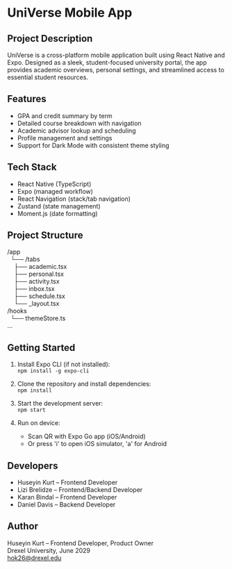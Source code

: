 # UniVerse Mobile App

## Project Description
UniVerse is a cross-platform mobile application built using React Native and Expo. Designed as a sleek, student-focused university portal, the app provides academic overviews, personal settings, and streamlined access to essential student resources. 

## Features
- GPA and credit summary by term
- Detailed course breakdown with navigation
- Academic advisor lookup and scheduling
- Profile management and settings
- Support for Dark Mode with consistent theme styling

## Tech Stack
- React Native (TypeScript)
- Expo (managed workflow)
- React Navigation (stack/tab navigation)
- Zustand (state management)
- Moment.js (date formatting)

## Project Structure
/app  
&nbsp;&nbsp;└── /tabs  
&nbsp;&nbsp;&nbsp;&nbsp;├── academic.tsx  
&nbsp;&nbsp;&nbsp;&nbsp;├── personal.tsx  
&nbsp;&nbsp;&nbsp;&nbsp;├── activity.tsx  
&nbsp;&nbsp;&nbsp;&nbsp;├── inbox.tsx  
&nbsp;&nbsp;&nbsp;&nbsp;├── schedule.tsx  
&nbsp;&nbsp;&nbsp;&nbsp;└── _layout.tsx  
/hooks  
&nbsp;&nbsp;└── themeStore.ts  
...  

## Getting Started
1. Install Expo CLI (if not installed):  
   `npm install -g expo-cli`  

2. Clone the repository and install dependencies:  
   `npm install`  

3. Start the development server:  
   `npm start`  

4. Run on device:  
   - Scan QR with Expo Go app (iOS/Android)  
   - Or press 'i' to open iOS simulator, 'a' for Android  

## Developers
- Huseyin Kurt – Frontend Developer  
- Lizi Brelidze – Frontend/Backend Developer  
- Karan Bindal – Frontend Developer  
- Daniel Davis – Backend Developer  

## Author
Huseyin Kurt – Frontend Developer, Product Owner  
Drexel University, June 2029  
hok26@drexel.edu

